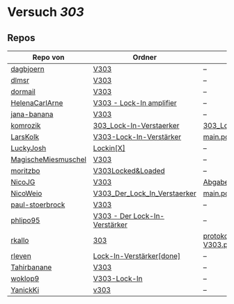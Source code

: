 # Versuch *303*

## Repos

|                     Repo von                     |                                                            Ordner                                                            |                                                                                                                              PDFs                                                                                                                               |
|--------------------------------------------------|------------------------------------------------------------------------------------------------------------------------------|-----------------------------------------------------------------------------------------------------------------------------------------------------------------------------------------------------------------------------------------------------------------|
|[dagbjoern](../repo/dagbjoern)                    |[V303](https://github.com/dagbjoern/AP-Physik/tree/master/V303)                                                               |–                                                                                                                                                                                                                                                                |
|[dlmsr](../repo/dlmsr)                            |[V303](https://github.com/dlmsr/praktikum/tree/master/V303)                                                                   |–                                                                                                                                                                                                                                                                |
|[dormail](../repo/dormail)                        |[V303](https://github.com/dormail/ap/tree/main/V303)                                                                          |–                                                                                                                                                                                                                                                                |
|[HelenaCarlArne](../repo/HelenaCarlArne)          |[V303 - Lock-In amplifier](https://github.com/HelenaCarlArne/ProtokolleAP/tree/master/V303%20-%20Lock-In%20amplifier)         |–                                                                                                                                                                                                                                                                |
|[jana-banana](../repo/jana-banana)                |[V303](https://github.com/jana-banana/AP-2020/tree/main/we%20did%20that/V303)                                                 |–                                                                                                                                                                                                                                                                |
|[komrozik](../repo/komrozik)                      |[303_Lock-In-Verstaerker](https://github.com/komrozik/AP2019/tree/master/303_Lock-In-Verstaerker)                             |[303_Lock_In_Verstärker.pdf](https://docs.google.com/viewer?url=https://raw.githubusercontent.com/komrozik/AP2019/master/303_Lock-In-Verstaerker/303_Lock_In_Verst%C3%A4rker.pdf)                                                                                |
|[LarsKolk](../repo/LarsKolk)                      |[V303-Lock-In-Verstärker](https://github.com/LarsKolk/Anfaengerpraktikum/tree/master/V303-Lock-In-Verst%C3%A4rker)            |[main.pdf](https://docs.google.com/viewer?url=https://raw.githubusercontent.com/LarsKolk/Anfaengerpraktikum/master/V303-Lock-In-Verst%C3%A4rker/main.pdf)                                                                                                        |
|[LuckyJosh](../repo/LuckyJosh)                    |[Lockin[X]](https://github.com/LuckyJosh/APPhysik/tree/master/Lockin%5BX%5D)                                                  |–                                                                                                                                                                                                                                                                |
|[MagischeMiesmuschel](../repo/MagischeMiesmuschel)|[V303](https://github.com/MagischeMiesmuschel/AnfaengerPraktikum/tree/master/V303)                                            |–                                                                                                                                                                                                                                                                |
|[moritzbo](../repo/moritzbo)                      |[V303Locked&Loaded](https://github.com/moritzbo/anfaenger_praktikum/tree/main/V303Locked%26Loaded)                            |–                                                                                                                                                                                                                                                                |
|[NicoJG](../repo/NicoJG)                          |[V303](https://github.com/NicoJG/Anfaengerpraktikum/tree/master/V303)                                                         |[Abgabe.pdf](https://docs.google.com/viewer?url=https://raw.githubusercontent.com/NicoJG/Anfaengerpraktikum/master/V303/Abgabe.pdf)                                                                                                                              |
|[NicoWeio](../repo/NicoWeio)                      |[V303_Der_Lock_In_Verstaerker](https://github.com/NicoWeio/AP/tree/gh-pages/V303_Der_Lock_In_Verstaerker)                     |[main.pdf](https://docs.google.com/viewer?url=https://raw.githubusercontent.com/NicoWeio/AP/gh-pages/V303_Der_Lock_In_Verstaerker/build/main.pdf)                                                                                                                |
|[paul-stoerbrock](../repo/paul-stoerbrock)        |[V303](https://github.com/paul-stoerbrock/Praktikum/tree/master/V303)                                                         |–                                                                                                                                                                                                                                                                |
|[phlipo95](../repo/phlipo95)                      |[V303 - Der Lock-In-Verstärker](https://github.com/phlipo95/AP-Praktikum/tree/master/V303%20-%20Der%20Lock-In-Verst%C3%A4rker)|–                                                                                                                                                                                                                                                                |
|[rkallo](../repo/rkallo)                          |[303](https://github.com/rkallo/APWS1718/tree/master/303)                                                                     |[protokoll_Lars.pdf](https://docs.google.com/viewer?url=https://raw.githubusercontent.com/rkallo/APWS1718/master/303/protokoll_Lars.pdf)<br/>[V303.pdf](https://docs.google.com/viewer?url=https://raw.githubusercontent.com/rkallo/APWS1718/master/303/V303.pdf)|
|[rleven](../repo/rleven)                          |[Lock-In-Verstärker[done]](https://github.com/rleven/richard_joell_Praktikum/tree/master/Lock-In-Verst%C3%A4rker%5Bdone%5D)   |–                                                                                                                                                                                                                                                                |
|[Tahirbanane](../repo/Tahirbanane)                |[V303](https://github.com/Tahirbanane/AP/tree/main/V303)                                                                      |–                                                                                                                                                                                                                                                                |
|[woklop9](../repo/woklop9)                        |[V303-Lock-In](https://github.com/woklop9/Anfaengerpraktikum/tree/master/V303-Lock-In)                                        |–                                                                                                                                                                                                                                                                |
|[YanickKi](../repo/YanickKi)                      |[v303](https://github.com/YanickKi/AP_T_Y/tree/main/v303)                                                                     |–                                                                                                                                                                                                                                                                |
